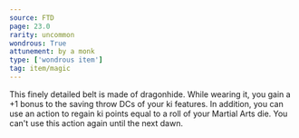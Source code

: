 ```yaml
---
source: FTD
page: 23.0
rarity: uncommon
wondrous: True
attunement: by a monk
type: ['wondrous item']
tag: item/magic
---
```


This finely detailed belt is made of dragonhide. While wearing it, you gain a +1 bonus to the saving throw DCs of your ki features. In addition, you can use an action to regain ki points equal to a roll of your Martial Arts die. You can't use this action again until the next dawn.


